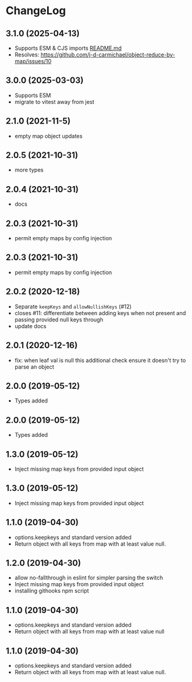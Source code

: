 # ChangeLog

## 3.1.0 (2025-04-13)
* Supports ESM & CJS imports [README.md](docs/README.md)
* Resolves: https://github.com/j-d-carmichael/object-reduce-by-map/issues/10

## 3.0.0 (2025-03-03)
* Supports ESM
* migrate to vitest away from jest

## 2.1.0 (2021-11-5)
* empty map object updates

## 2.0.5 (2021-10-31)
* more types

## 2.0.4 (2021-10-31)
* docs

## 2.0.3 (2021-10-31)
* permit empty maps by config injection

## 2.0.3 (2021-10-31)
* permit empty maps by config injection

## 2.0.2 (2020-12-18)
* Separate `keepKeys` and `allowNullishKeys` (#12)
* closes #11: differentiate between adding keys when not present and passing provided null keys through
* update docs

## 2.0.1 (2020-12-16)
* fix: when leaf val is null this additional check ensure it doesn't try to parse an object

## 2.0.0 (2019-05-12)
* Types added

## 2.0.0 (2019-05-12)
* Types added

## 1.3.0 (2019-05-12)
* Inject missing map keys from provided input object

## 1.3.0 (2019-05-12)
* Inject missing map keys from provided input object

## 1.1.0 (2019-04-30)
* options.keepkeys and standard version added
* Return object with all keys from map with at least value null.

## 1.2.0 (2019-04-30)
* allow no-fallthrough in eslint for simpler parsing the switch
* Inject missing map keys from provided input object
* installing githooks npm script

## 1.1.0 (2019-04-30)
* options.keepkeys and standard version added
* Return object with all keys from map with at least value null

## 1.1.0 (2019-04-30)
* options.keepkeys and standard version added
* Return object with all keys from map with at least value null.
